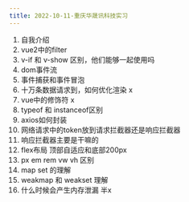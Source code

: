 ```yaml
---
title: 2022-10-11-重庆华晟讯科技实习
---
```


1. 自我介绍
2. vue2中的filter
3. v-if 和 v-show 区别，他们能够一起使用吗
4. dom事件流
5. 事件捕获和事件冒泡
6. 十万条数据请求到，如何优化渲染 x
7. vue中的修饰符 x
8. typeof 和 instanceof区别
9. axios如何封装
10. 网络请求中的token放到请求拦截器还是响应拦截器
11. 响应拦截器主要是干嘛的
12. flex布局 顶部自适应和底部200px
13. px em rem vw vh 区别
14. map set 的理解
15. weakmap 和 weakset 理解
16. 什么时候会产生内存泄漏 半x
